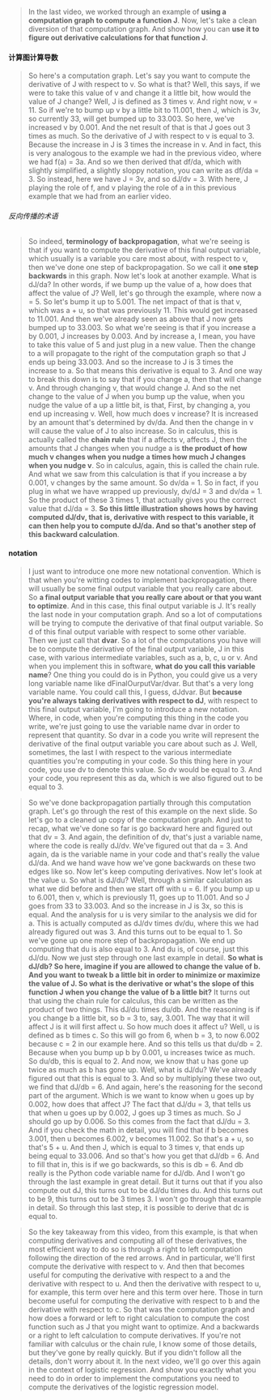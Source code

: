 > In the last video, we worked through an example of **using a computation graph to compute a function J**. Now, let's take a clean diversion of that computation graph. And show how you can **use it to figure out derivative calculations for that function J**. 

#### 计算图计算导数
> So here's a computation graph. Let's say you want to compute the derivative of J with respect to v. So what is that? Well, this says, if we were to take this value of v and change it a little bit, how would the value of J change? Well, J is defined as 3 times v. And right now, v = 11. So if we're to bump up v by a little bit to 11.001, then J, which is 3v, so currently 33, will get bumped up to 33.003. So here, we've increased v by 0.001. And the net result of that is that J goes out 3 times as much. So the derivative of J with respect to v is equal to 3. Because the increase in J is 3 times the increase in v. And in fact, this is very analogous to the example we had in the previous video, where we had f(a) = 3a. And so we then derived that df/da, which with slightly simplified, a slightly sloppy notation, you can write as df/da = 3. So instead, here we have J = 3v, and so dJ/dv = 3. With here, J playing the role of f, and v playing the role of a in this previous example that we had from an earlier video. 
###### 反向传播的术语
> So indeed, **terminology of backpropagation**, what we're seeing is that if you want to compute the derivative of this final output variable, which usually is a variable you care most about, with respect to v, then we've done one step of backpropagation. So we call it **one step backwards** in this graph. Now let's look at another example. What is dJ/da? In other words, if we bump up the value of a, how does that affect the value of J? Well, let's go through the example, where now a = 5. So let's bump it up to 5.001. The net impact of that is that v, which was a + u, so that was previously 11. This would get increased to 11.001. And then we've already seen as above that J now gets bumped up to 33.003. So what we're seeing is that if you increase a by 0.001, J increases by 0.003. And by increase a, I mean, you have to take this value of 5 and just plug in a new value. Then the change to a will propagate to the right of the computation graph so that J ends up being 33.003. And so the increase to J is 3 times the increase to a. So that means this derivative is equal to 3. And one way to break this down is to say that if you change a, then that will change v. And through changing v, that would change J. And so the net change to the value of J when you bump up the value, when you nudge the value of a up a little bit, is that, First, by changing a, you end up increasing v. Well, how much does v increase? It is increased by an amount that's determined by dv/da. And then the change in v will cause the value of J to also increase. So in calculus, this is actually called the **chain rule** that if a affects v, affects J, then the amounts that J changes when you nudge a is **the product of how much v changes when you nudge a times how much J changes when you nudge v**. So in calculus, again, this is called the chain rule. And what we saw from this calculation is that if you increase a by 0.001, v changes by the same amount. So dv/da = 1. So in fact, if you plug in what we have wrapped up previously, dv/dJ = 3 and dv/da = 1. So the product of these 3 times 1, that actually gives you the correct value that dJ/da = 3. **So this little illustration shows hows by having computed dJ/dv, that is, derivative with respect to this variable, it can then help you to compute dJ/da. And so that's another step of this backward calculation**. 

#### notation
> I just want to introduce one more new notational convention. Which is that when you're witting codes to implement backpropagation, there will usually be some final output variable that you really care about. So **a final output variable that you really care about or that you want to optimize**. And in this case, this final output variable is J. It's really the last node in your computation graph. And so a lot of computations will be trying to compute the derivative of that final output variable. So d of this final output variable with respect to some other variable. Then we just call that **dvar**. So a lot of the computations you have will be to compute the derivative of the final output variable, J in this case, with various intermediate variables, such as a, b, c, u or v. And when you implement this in software, **what do you call this variable name**? One thing you could do is in Python, you could give us a very long variable name like dFinalOurputVar/dvar. But that's a very long variable name. You could call this, I guess, dJdvar. But **because you're always taking derivatives with respect to dJ**, with respect to this final output variable, I'm going to introduce a new notation. Where, in code, when you're computing this thing in the code you write, we're just going to use the variable name dvar in order to represent that quantity. So dvar in a code you write will represent the derivative of the final output variable you care about such as J. Well, sometimes, the last l with respect to the various intermediate quantities you're computing in your code. So this thing here in your code, you use dv to denote this value. So dv would be equal to 3. And your code, you represent this as da, which is we also figured out to be equal to 3. 

> So we've done backpropagation partially through this computation graph. Let's go through the rest of this example on the next slide. So let's go to a cleaned up copy of the computation graph. And just to recap, what we've done so far is go backward here and figured out that dv = 3. And again, the definition of dv, that's just a variable name, where the code is really dJ/dv. We've figured out that da = 3. And again, da is the variable name in your code and that's really the value dJ/da. And we hand wave how we've gone backwards on these two edges like so. Now let's keep computing derivatives. Now let's look at the value u. So what is dJ/du? Well, through a similar calculation as what we did before and then we start off with u = 6. If you bump up u to 6.001, then v, which is previously 11, goes up to 11.001. And so J goes from 33 to 33.003. And so the increase in J is 3x, so this is equal. And the analysis for u is very similar to the analysis we did for a. This is actually computed as dJ/dv times dv/du, where this we had already figured out was 3. And this turns out to be equal to 1. So we've gone up one more step of backpropagation. We end up computing that du is also equal to 3. And du is, of course, just this dJ/du. Now we just step through one last example in detail. **So what is dJ/db? So here, imagine if you are allowed to change the value of b. And you want to tweak b a little bit in order to minimize or maximize the value of J. So what is the derivative or what's the slope of this function J when you change the value of b a little bit?** It turns out that using the chain rule for calculus, this can be written as the product of two things. This dJ/du times du/db. And the reasoning is if you change b a little bit, so b = 3 to, say, 3.001. The way that it will affect J is it will first affect u. So how much does it affect u? Well, u is defined as b times c. So this will go from 6, when b = 3, to now 6.002 because c = 2 in our example here. And so this tells us that du/db = 2. Because when you bump up b by 0.001, u increases twice as much. So du/db, this is equal to 2. And now, we know that u has gone up twice as much as b has gone up. Well, what is dJ/du? We've already figured out that this is equal to 3. And so by multiplying these two out, we find that dJ/db = 6. And again, here's the reasoning for the second part of the argument. Which is we want to know when u goes up by 0.002, how does that affect J? The fact that dJ/du = 3, that tells us that when u goes up by 0.002, J goes up 3 times as much. So J should go up by 0.006. So this comes from the fact that dJ/du = 3. And if you check the math in detail, you will find that if b becomes 3.001, then u becomes 6.002, v becomes 11.002. So that's a + u, so that's 5 + u. And then J, which is equal to 3 times v, that ends up being equal to 33.006. And so that's how you get that dJ/db = 6. And to fill that in, this is if we go backwards, so this is db = 6. And db really is the Python code variable name for dJ/db. And I won't go through the last example in great detail. But it turns out that if you also compute out dJ, this turns out to be dJ/du times du. And this turns out to be 9, this turns out to be 3 times 3. I won't go through that example in detail. So through this last step, it is possible to derive that dc is equal to. 

> So the key takeaway from this video, from this example, is that when computing derivatives and computing all of these derivatives, the most efficient way to do so is through a right to left computation following the direction of the red arrows. And in particular, we'll first compute the derivative with respect to v. And then that becomes useful for computing the derivative with respect to a and the derivative with respect to u. And then the derivative with respect to u, for example, this term over here and this term over here. Those in turn become useful for computing the derivative with respect to b and the derivative with respect to c. So that was the computation graph and how does a forward or left to right calculation to compute the cost function such as J that you might want to optimize. And a backwards or a right to left calculation to compute derivatives. If you're not familiar with calculus or the chain rule, I know some of those details, but they've gone by really quickly. But if you didn't follow all the details, don't worry about it. In the next video, we'll go over this again in the context of logistic regression. And show you exactly what you need to do in order to implement the computations you need to compute the derivatives of the logistic regression model.